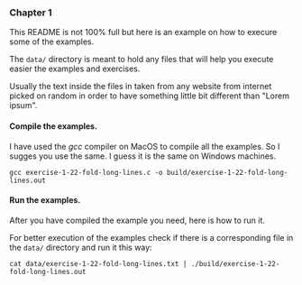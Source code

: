 ### Chapter 1

This README is not 100% full but here is an example on how to execure some of the examples.

The `data/` directory is meant to hold any files that will help you execute easier the examples and exercises.

Usually the text inside the files in taken from any website from internet picked on random in order to have something little bit different than "Lorem ipsum".

#### Compile the examples.

I have used the *gcc* compiler on MacOS to compile all the examples. So I sugges you use the same. I guess it is the same on Windows machines.

```
gcc exercise-1-22-fold-long-lines.c -o build/exercise-1-22-fold-long-lines.out
```

#### Run the examples.

After you have compiled the example you need, here is how to run it.

For better execution of the examples check if there is a corresponding file in the `data/` directory and run it this way:

```
cat data/exercise-1-22-fold-long-lines.txt | ./build/exercise-1-22-fold-long-lines.out
```
